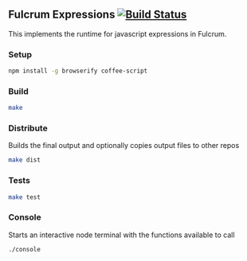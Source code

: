 ## Fulcrum Expressions [![Build Status](https://secure.travis-ci.org/fulcrumapp/fulcrum-expressions.svg)](http://travis-ci.org/fulcrumapp/fulcrum-expressions)

This implements the runtime for javascript expressions in Fulcrum.

### Setup
```sh
npm install -g browserify coffee-script
```

### Build

```sh
make
```

### Distribute

Builds the final output and optionally copies output files to other repos

```sh
make dist
```

### Tests

```sh
make test
```

### Console

Starts an interactive node terminal with the functions available to call

```sh
./console
```
